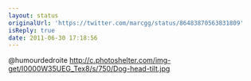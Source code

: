 ```yaml
---
layout: status
originalUrl: 'https://twitter.com/marcgg/status/86483870563831809'
isReply: true
date: 2011-06-30 17:18:56
---
```


@humourdedroite http://c.photoshelter.com/img-get/I0000W35UEG_Tex8/s/750/Dog-head-tilt.jpg

